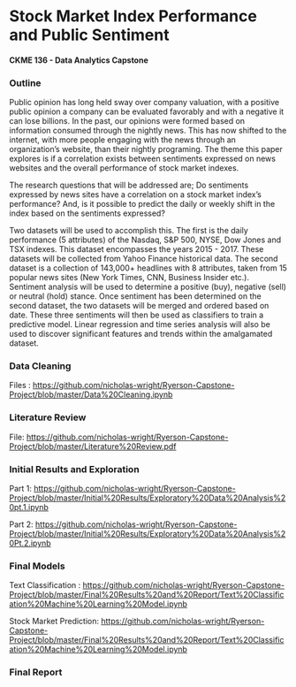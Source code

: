 # Stock Market Index Performance and Public Sentiment
#### CKME 136 - Data Analytics Capstone

### Outline

Public opinion has long held sway over company valuation, with a positive public opinion a company can be evaluated favorably and with a negative it can lose billions. In the past, our opinions were formed based on information consumed through the nightly news. This has now shifted to the internet, with more people engaging with the news through an organization’s website, than their nightly programing. The theme this paper explores is if a correlation exists between sentiments expressed on news websites and the overall performance of stock market indexes.

The research questions that will be addressed are; Do sentiments expressed by news sites have a correlation on a stock market index’s performance? And, is it possible to predict the daily or weekly shift in the index based on the sentiments expressed? 

Two datasets will be used to accomplish this. The first is the daily performance (5 attributes) of the Nasdaq, S&P 500, NYSE, Dow Jones and TSX indexes. This dataset encompasses the years 2015 - 2017. These datasets will be collected from Yahoo Finance historical data. The second dataset is a collection of 143,000+ headlines with 8 attributes, taken from 15 popular news sites (New York Times, CNN, Business Insider etc.). Sentiment analysis will be used to determine a positive (buy), negative (sell) or neutral (hold) stance. Once sentiment has been determined on the second dataset, the two datasets will be merged and ordered based on date. These three sentiments will then be used as classifiers to train a predictive model. Linear regression and time series analysis will also be used to discover significant features and trends within the amalgamated dataset.

### Data Cleaning

Files : https://github.com/nicholas-wright/Ryerson-Capstone-Project/blob/master/Data%20Cleaning.ipynb

### Literature Review

File: https://github.com/nicholas-wright/Ryerson-Capstone-Project/blob/master/Literature%20Review.pdf

### Initial Results and Exploration

Part 1: https://github.com/nicholas-wright/Ryerson-Capstone-Project/blob/master/Initial%20Results/Exploratory%20Data%20Analysis%20pt.1.ipynb

Part 2: https://github.com/nicholas-wright/Ryerson-Capstone-Project/blob/master/Initial%20Results/Exploratory%20Data%20Analysis%20Pt.2.ipynb

### Final Models

Text Classification : https://github.com/nicholas-wright/Ryerson-Capstone-Project/blob/master/Final%20Results%20and%20Report/Text%20Classification%20Machine%20Learning%20Model.ipynb

Stock Market Prediction: https://github.com/nicholas-wright/Ryerson-Capstone-Project/blob/master/Final%20Results%20and%20Report/Text%20Classification%20Machine%20Learning%20Model.ipynb

### Final Report

